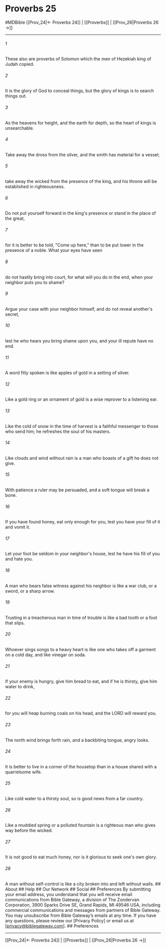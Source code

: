 # Proverbs 25
#MDBible
[[Prov_24|← Proverbs 24]] | [[Proverbs]] | [[Prov_26|Proverbs 26 →]]

***


###### 1 
These also are proverbs of Solomon which the men of Hezekiah king of Judah copied. 

###### 2 
It is the glory of God to conceal things, but the glory of kings is to search things out. 

###### 3 
As the heavens for height, and the earth for depth, so the heart of kings is unsearchable. 

###### 4 
Take away the dross from the silver, and the smith has material for a vessel; 

###### 5 
take away the wicked from the presence of the king, and his throne will be established in righteousness. 

###### 6 
Do not put yourself forward in the king's presence or stand in the place of the great, 

###### 7 
for it is better to be told, "Come up here," than to be put lower in the presence of a noble. What your eyes have seen 

###### 8 
do not hastily bring into court, for what will you do in the end, when your neighbor puts you to shame? 

###### 9 
Argue your case with your neighbor himself, and do not reveal another's secret, 

###### 10 
lest he who hears you bring shame upon you, and your ill repute have no end. 

###### 11 
A word fitly spoken is like apples of gold in a setting of silver. 

###### 12 
Like a gold ring or an ornament of gold is a wise reprover to a listening ear. 

###### 13 
Like the cold of snow in the time of harvest is a faithful messenger to those who send him; he refreshes the soul of his masters. 

###### 14 
Like clouds and wind without rain is a man who boasts of a gift he does not give. 

###### 15 
With patience a ruler may be persuaded, and a soft tongue will break a bone. 

###### 16 
If you have found honey, eat only enough for you, lest you have your fill of it and vomit it. 

###### 17 
Let your foot be seldom in your neighbor's house, lest he have his fill of you and hate you. 

###### 18 
A man who bears false witness against his neighbor is like a war club, or a sword, or a sharp arrow. 

###### 19 
Trusting in a treacherous man in time of trouble is like a bad tooth or a foot that slips. 

###### 20 
Whoever sings songs to a heavy heart is like one who takes off a garment on a cold day, and like vinegar on soda. 

###### 21 
If your enemy is hungry, give him bread to eat, and if he is thirsty, give him water to drink, 

###### 22 
for you will heap burning coals on his head, and the LORD will reward you. 

###### 23 
The north wind brings forth rain, and a backbiting tongue, angry looks. 

###### 24 
It is better to live in a corner of the housetop than in a house shared with a quarrelsome wife. 

###### 25 
Like cold water to a thirsty soul, so is good news from a far country. 

###### 26 
Like a muddied spring or a polluted fountain is a righteous man who gives way before the wicked. 

###### 27 
It is not good to eat much honey, nor is it glorious to seek one's own glory. 

###### 28 
A man without self-control is like a city broken into and left without walls. ## About ## Help ## Our Network ## Social ## Preferences By submitting your email address, you understand that you will receive email communications from Bible Gateway, a division of The Zondervan Corporation, 3900 Sparks Drive SE, Grand Rapids, MI 49546 USA, including commercial communications and messages from partners of Bible Gateway. You may unsubscribe from Bible Gateway&rsquo;s emails at any time. If you have any questions, please review our [Privacy Policy] or email us at [privacy@biblegateway.com]. ## Preferences

***

[[Prov_24|← Proverbs 24]] | [[Proverbs]] | [[Prov_26|Proverbs 26 →]]
